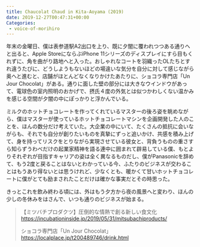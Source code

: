 ```yaml
---
title: Chaucolat Chaud in Kita-Aoyama (2019)
date: 2019-12-27T00:47:31+00:00
Categories:
 - voice-of-morihiro
---
```


年末の金曜日、僕は表参道駅A2出口を上り、既に夕闇に覆われつつある通りへと出ると、Apple StoreにならぶiPhone 11シリーズのディスプレイにすら目もくれずに、角を曲がり路地へと入った。おしゃれなコートを羽織ったOLたちとすれ違うたびに、どうしようもないほどの場違いな気分を自分に対して感じながら奥へと進むと、店舗がほとんどなくなりかけたあたりに、ショコラ専門店「Un Jour Chocolat」がある。通りに面した壁の部分には大きなウインドウがあって、電球色の室内照明のおかげで、摂氏４度の外気とは似つかわしくない温かみを感じる空間が夕闇の中にぽっかりと浮かんでいる。  
  
ミルクのホットチョコレートを作ってくれているマスターの後ろ姿を眺めながら、僕はマスターが使っているホットチョコレートマシンを企画開発した人のことを、ほんの数分だけ考えていた。大企業の中にいて、たくさんの抵抗に会いながらも、それでも自分が創りたいものを真摯にずっと追いかけ、共感を積み上げて、身を持ってリスクをとりながら実現させている彼女と、背負うものの重さすら知らずうわべだけの起業家精神を語る連中に囲まれて辟易している僕、もとよりそれぞれが目指すキャリアの姿は全く異なるものだし、僕がPanasonicを辞めて、もう2度と戻ることはないとわかっている今、ふたりのビジネスが交わることはもうあり得ないとは思うけれど、少なくとも、暖かくて甘いホットチョコレートに僕がとても励まされたことだけは確かな事実だとその時思った。  
  
きっとこれを飲み終わる頃には、外はもう夕方から夜の風景へと変わり、ほんの少しの冬休みをはさんで、いつも通りのビジネスが始まる。

>【ミツバチプロダクツ】圧倒的な情熱で創る新しい食文化  
>https://incubationinside.jp/2019/05/31/mitsubachiproducts/  
>  
>ショコラ専門店「Un Jour Chocolat」  
>https://localplace.jp/t200489746/drink.html  